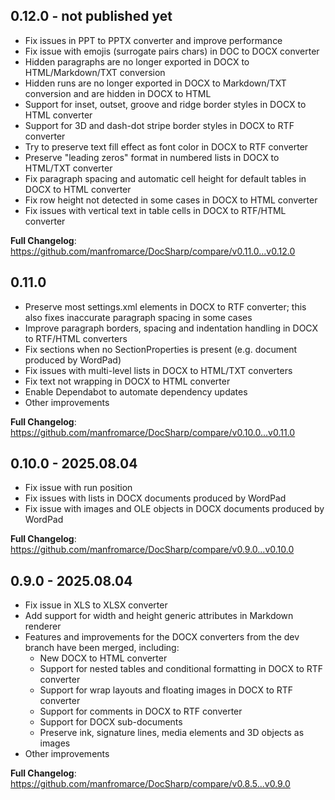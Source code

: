 ## 0.12.0 - not published yet

- Fix issues in PPT to PPTX converter and improve performance
- Fix issue with emojis (surrogate pairs chars) in DOC to DOCX converter
- Hidden paragraphs are no longer exported in DOCX to HTML/Markdown/TXT conversion
- Hidden runs are no longer exported in DOCX to Markdown/TXT conversion and are hidden in DOCX to HTML
- Support for inset, outset, groove and ridge border styles in DOCX to HTML converter
- Support for 3D and dash-dot stripe border styles in DOCX to RTF converter
- Try to preserve text fill effect as font color in DOCX to RTF converter
- Preserve "leading zeros" format in numbered lists in DOCX to HTML/TXT converter
- Fix paragraph spacing and automatic cell height for default tables in DOCX to HTML converter
- Fix row height not detected in some cases in DOCX to HTML converter
- Fix issues with vertical text in table cells in DOCX to RTF/HTML converter

**Full Changelog**: https://github.com/manfromarce/DocSharp/compare/v0.11.0...v0.12.0

## 0.11.0

- Preserve most settings.xml elements in DOCX to RTF converter; this also fixes inaccurate paragraph spacing in some cases
- Improve paragraph borders, spacing and indentation handling in DOCX to RTF/HTML converters
- Fix sections when no SectionProperties is present (e.g. document produced by WordPad)
- Fix issues with multi-level lists in DOCX to HTML/TXT converters
- Fix text not wrapping in DOCX to HTML converter
- Enable Dependabot to automate dependency updates
- Other improvements

**Full Changelog**: https://github.com/manfromarce/DocSharp/compare/v0.10.0...v0.11.0

## 0.10.0 - 2025.08.04

- Fix issue with run position
- Fix issues with lists in DOCX documents produced by WordPad
- Fix issue with images and OLE objects in DOCX documents produced by WordPad

**Full Changelog**: https://github.com/manfromarce/DocSharp/compare/v0.9.0...v0.10.0

## 0.9.0 - 2025.08.04

- Fix issue in XLS to XLSX converter
- Add support for width and height generic attributes in Markdown renderer
- Features and improvements for the DOCX converters from the dev branch have been merged, including:
    * New DOCX to HTML converter
    * Support for nested tables and conditional formatting in DOCX to RTF converter
    * Support for wrap layouts and floating images in DOCX to RTF converter
    * Support for comments in DOCX to RTF converter
    * Support for DOCX sub-documents
    * Preserve ink, signature lines, media elements and 3D objects as images
- Other improvements

**Full Changelog**: https://github.com/manfromarce/DocSharp/compare/v0.8.5...v0.9.0


